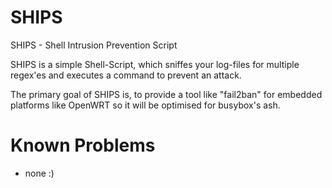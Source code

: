 SHIPS
=====

SHIPS - Shell Intrusion Prevention Script

SHIPS is a simple Shell-Script, which sniffes your log-files for multiple regex'es
and executes a command to prevent an attack. 

The primary goal of SHIPS is, to provide a tool like "fail2ban" for
embedded platforms like OpenWRT so it will be optimised for busybox's ash.



Known Problems
=====
* none :)
